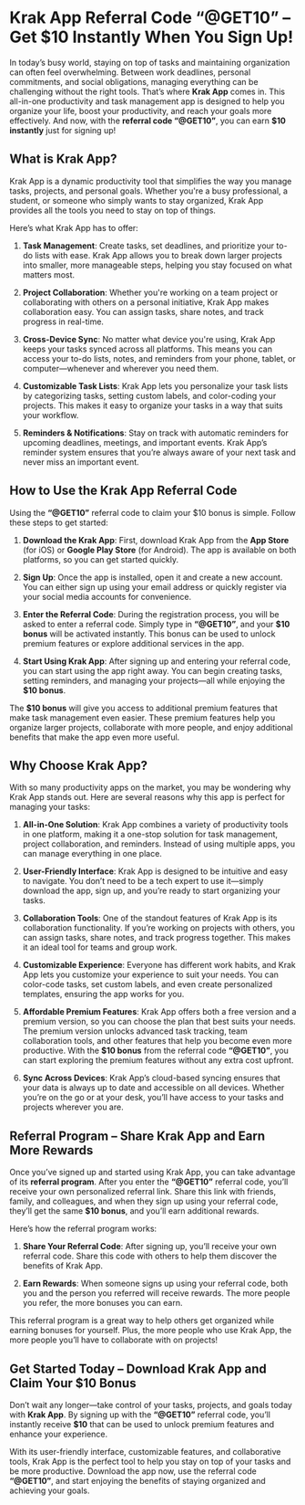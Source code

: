 # Krak App Referral Code “@GET10” – Get $10 Instantly When You Sign Up!

In today’s busy world, staying on top of tasks and maintaining organization can often feel overwhelming. Between work deadlines, personal commitments, and social obligations, managing everything can be challenging without the right tools. That’s where **Krak App** comes in. This all-in-one productivity and task management app is designed to help you organize your life, boost your productivity, and reach your goals more effectively. And now, with the **referral code “@GET10”**, you can earn **$10 instantly** just for signing up!

## What is Krak App?

Krak App is a dynamic productivity tool that simplifies the way you manage tasks, projects, and personal goals. Whether you're a busy professional, a student, or someone who simply wants to stay organized, Krak App provides all the tools you need to stay on top of things. 

Here’s what Krak App has to offer:

1. **Task Management**: Create tasks, set deadlines, and prioritize your to-do lists with ease. Krak App allows you to break down larger projects into smaller, more manageable steps, helping you stay focused on what matters most.
   
2. **Project Collaboration**: Whether you're working on a team project or collaborating with others on a personal initiative, Krak App makes collaboration easy. You can assign tasks, share notes, and track progress in real-time.

3. **Cross-Device Sync**: No matter what device you're using, Krak App keeps your tasks synced across all platforms. This means you can access your to-do lists, notes, and reminders from your phone, tablet, or computer—whenever and wherever you need them.

4. **Customizable Task Lists**: Krak App lets you personalize your task lists by categorizing tasks, setting custom labels, and color-coding your projects. This makes it easy to organize your tasks in a way that suits your workflow.

5. **Reminders & Notifications**: Stay on track with automatic reminders for upcoming deadlines, meetings, and important events. Krak App’s reminder system ensures that you’re always aware of your next task and never miss an important event.

## How to Use the Krak App Referral Code

Using the **“@GET10”** referral code to claim your $10 bonus is simple. Follow these steps to get started:

1. **Download the Krak App**: First, download Krak App from the **App Store** (for iOS) or **Google Play Store** (for Android). The app is available on both platforms, so you can get started quickly.

2. **Sign Up**: Once the app is installed, open it and create a new account. You can either sign up using your email address or quickly register via your social media accounts for convenience.

3. **Enter the Referral Code**: During the registration process, you will be asked to enter a referral code. Simply type in **“@GET10”**, and your **$10 bonus** will be activated instantly. This bonus can be used to unlock premium features or explore additional services in the app.

4. **Start Using Krak App**: After signing up and entering your referral code, you can start using the app right away. You can begin creating tasks, setting reminders, and managing your projects—all while enjoying the **$10 bonus**.

The **$10 bonus** will give you access to additional premium features that make task management even easier. These premium features help you organize larger projects, collaborate with more people, and enjoy additional benefits that make the app even more useful.

## Why Choose Krak App?

With so many productivity apps on the market, you may be wondering why Krak App stands out. Here are several reasons why this app is perfect for managing your tasks:

1. **All-in-One Solution**: Krak App combines a variety of productivity tools in one platform, making it a one-stop solution for task management, project collaboration, and reminders. Instead of using multiple apps, you can manage everything in one place.

2. **User-Friendly Interface**: Krak App is designed to be intuitive and easy to navigate. You don’t need to be a tech expert to use it—simply download the app, sign up, and you’re ready to start organizing your tasks.

3. **Collaboration Tools**: One of the standout features of Krak App is its collaboration functionality. If you’re working on projects with others, you can assign tasks, share notes, and track progress together. This makes it an ideal tool for teams and group work.

4. **Customizable Experience**: Everyone has different work habits, and Krak App lets you customize your experience to suit your needs. You can color-code tasks, set custom labels, and even create personalized templates, ensuring the app works for you.

5. **Affordable Premium Features**: Krak App offers both a free version and a premium version, so you can choose the plan that best suits your needs. The premium version unlocks advanced task tracking, team collaboration tools, and other features that help you become even more productive. With the **$10 bonus** from the referral code **“@GET10”**, you can start exploring the premium features without any extra cost upfront.

6. **Sync Across Devices**: Krak App’s cloud-based syncing ensures that your data is always up to date and accessible on all devices. Whether you’re on the go or at your desk, you’ll have access to your tasks and projects wherever you are.

## Referral Program – Share Krak App and Earn More Rewards

Once you’ve signed up and started using Krak App, you can take advantage of its **referral program**. After you enter the **“@GET10”** referral code, you’ll receive your own personalized referral link. Share this link with friends, family, and colleagues, and when they sign up using your referral code, they’ll get the same **$10 bonus**, and you’ll earn additional rewards.

Here’s how the referral program works:

1. **Share Your Referral Code**: After signing up, you’ll receive your own referral code. Share this code with others to help them discover the benefits of Krak App.

2. **Earn Rewards**: When someone signs up using your referral code, both you and the person you referred will receive rewards. The more people you refer, the more bonuses you can earn.

This referral program is a great way to help others get organized while earning bonuses for yourself. Plus, the more people who use Krak App, the more people you’ll have to collaborate with on projects!

## Get Started Today – Download Krak App and Claim Your $10 Bonus

Don’t wait any longer—take control of your tasks, projects, and goals today with **Krak App**. By signing up with the **“@GET10”** referral code, you’ll instantly receive **$10** that can be used to unlock premium features and enhance your experience.

With its user-friendly interface, customizable features, and collaborative tools, Krak App is the perfect tool to help you stay on top of your tasks and be more productive. Download the app now, use the referral code **“@GET10”**, and start enjoying the benefits of staying organized and achieving your goals.
